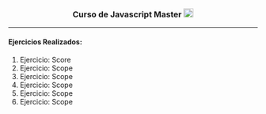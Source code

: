 <h3 align="center"> Curso de Javascript Master <img class="img" width="20" height="18" src="https://cdn.icon-icons.com/icons2/1451/PNG/512/jsfolder_99356.png"/></h3> 

<style> 
.img: {
  background: 'blue'
  }
  
</style>


---

#### Ejercicios Realizados:


1) Ejercicio: Score
2) Ejercicio: Scope
3) Ejercicio: Scope
4) Ejercicio: Scope
5) Ejercicio: Scope
6) Ejercicio: Scope
